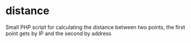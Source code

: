 # distance
Small PHP script for calculating the distance between two points, the first point gets by IP and the second by address
